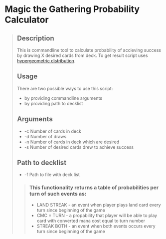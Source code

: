 # Magic the Gathering Probability Calculator
>## Description
>This is commandline tool to calculate probability of accieving success by drawing X desired cards from deck.
>To get result script uses [hypergeometric distribution](https://en.wikipedia.org/wiki/Hypergeometric_distribution).
>
>## Usage
>There are two possible ways to use this script:
> * by providing commandline arguments
> * by providing path to decklist
>
>## Arguments
> * -c Number of cards in deck
> * -d Number of draws
> * -n Number of cards in deck which are desired
> * -s Number of desired cards drew to achieve success
>
>## Path to decklist
> * -f Path to file with deck list 
>
>>### This functionality returns a table of probabilities per turn of such events as:
>> * LAND STREAK - an event when player plays land card every turn since beginning of the game
>> * CMC = TURN - a propability that player will be able to play card with converted mana cost equal to turn number
>> * STREAK BOTH - an event when both events occurs every turn since beginning of the game
